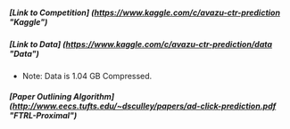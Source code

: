 ##### [Link to Competition] (https://www.kaggle.com/c/avazu-ctr-prediction "Kaggle")
##### [Link to Data] (https://www.kaggle.com/c/avazu-ctr-prediction/data "Data")
* Note: Data is 1.04 GB Compressed.

##### [Paper Outlining Algorithm] (http://www.eecs.tufts.edu/~dsculley/papers/ad-click-prediction.pdf "FTRL-Proximal")